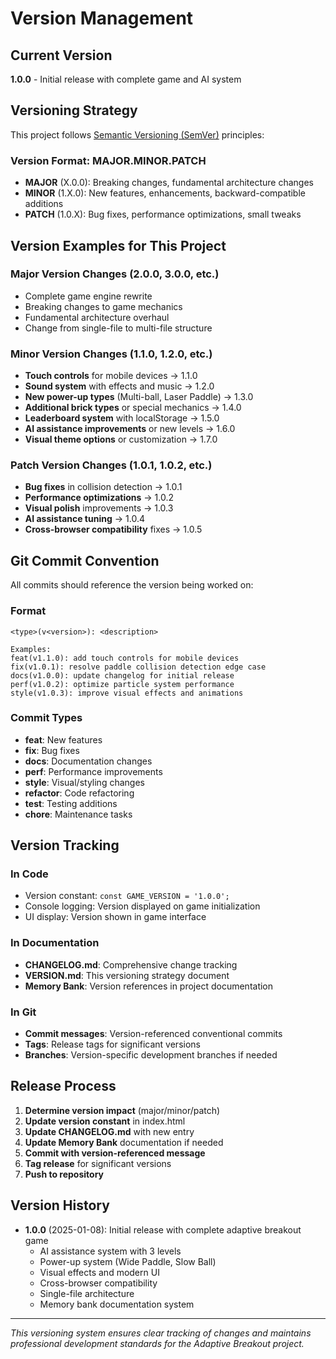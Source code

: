 # Version Management

## Current Version
**1.0.0** - Initial release with complete game and AI system

## Versioning Strategy

This project follows [Semantic Versioning (SemVer)](https://semver.org/) principles:

### Version Format: MAJOR.MINOR.PATCH

- **MAJOR** (X.0.0): Breaking changes, fundamental architecture changes
- **MINOR** (1.X.0): New features, enhancements, backward-compatible additions
- **PATCH** (1.0.X): Bug fixes, performance optimizations, small tweaks

## Version Examples for This Project

### Major Version Changes (2.0.0, 3.0.0, etc.)
- Complete game engine rewrite
- Breaking changes to game mechanics
- Fundamental architecture overhaul
- Change from single-file to multi-file structure

### Minor Version Changes (1.1.0, 1.2.0, etc.)
- **Touch controls** for mobile devices → 1.1.0
- **Sound system** with effects and music → 1.2.0
- **New power-up types** (Multi-ball, Laser Paddle) → 1.3.0
- **Additional brick types** or special mechanics → 1.4.0
- **Leaderboard system** with localStorage → 1.5.0
- **AI assistance improvements** or new levels → 1.6.0
- **Visual theme options** or customization → 1.7.0

### Patch Version Changes (1.0.1, 1.0.2, etc.)
- **Bug fixes** in collision detection → 1.0.1
- **Performance optimizations** → 1.0.2
- **Visual polish** improvements → 1.0.3
- **AI assistance tuning** → 1.0.4
- **Cross-browser compatibility** fixes → 1.0.5

## Git Commit Convention

All commits should reference the version being worked on:

### Format
```
<type>(v<version>): <description>

Examples:
feat(v1.1.0): add touch controls for mobile devices
fix(v1.0.1): resolve paddle collision detection edge case
docs(v1.0.0): update changelog for initial release
perf(v1.0.2): optimize particle system performance
style(v1.0.3): improve visual effects and animations
```

### Commit Types
- **feat**: New features
- **fix**: Bug fixes
- **docs**: Documentation changes
- **perf**: Performance improvements
- **style**: Visual/styling changes
- **refactor**: Code refactoring
- **test**: Testing additions
- **chore**: Maintenance tasks

## Version Tracking

### In Code
- Version constant: `const GAME_VERSION = '1.0.0';`
- Console logging: Version displayed on game initialization
- UI display: Version shown in game interface

### In Documentation
- **CHANGELOG.md**: Comprehensive change tracking
- **VERSION.md**: This versioning strategy document
- **Memory Bank**: Version references in project documentation

### In Git
- **Commit messages**: Version-referenced conventional commits
- **Tags**: Release tags for significant versions
- **Branches**: Version-specific development branches if needed

## Release Process

1. **Determine version impact** (major/minor/patch)
2. **Update version constant** in index.html
3. **Update CHANGELOG.md** with new entry
4. **Update Memory Bank** documentation if needed
5. **Commit with version-referenced message**
6. **Tag release** for significant versions
7. **Push to repository**

## Version History

- **1.0.0** (2025-01-08): Initial release with complete adaptive breakout game
  - AI assistance system with 3 levels
  - Power-up system (Wide Paddle, Slow Ball)
  - Visual effects and modern UI
  - Cross-browser compatibility
  - Single-file architecture
  - Memory bank documentation system

---

*This versioning system ensures clear tracking of changes and maintains professional development standards for the Adaptive Breakout project.*
